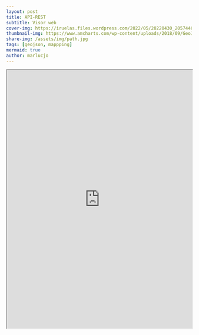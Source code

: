 ```yaml
---
layout: post
title: API-REST
subtitle: Visor web
cover-img: https://iruelas.files.wordpress.com/2022/05/20220430_2057446536397396045096960.jpg
thumbnail-img: https://www.amcharts.com/wp-content/uploads/2018/09/GeoJSON.png
share-img: /assets/img/path.jpg
tags: [geojson, mappping]
mermaid: true
author: marlucjo
---
```

   
     
<!-- El visualizador crea la capa y realiza el centrado usando la URL del parámetro src del iframe -->
<iframe 
  id="CapaRaster" 
  title="CapaRaster" 
  width=100% 
  height="700"
  src="https://componentes.cnig.es/api-core/?layers=WMTS*http://www.ign.es/wmts/mapa-raster?*MTN*GoogleMapsCompatible*imagen*true*image/jpeg*true*true*true&center=-1264453.9015709583,4323899.840546544&zoom=5">
</iframe>
